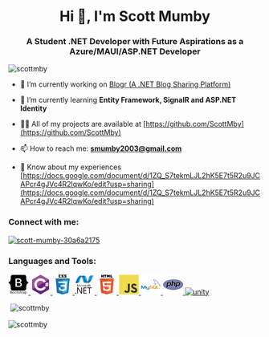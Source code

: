 <h1 align="center">Hi 👋, I'm Scott Mumby</h1>
<h3 align="center">A Student .NET Developer with Future Aspirations as a Azure/MAUI/ASP.NET Developer</h3>

<p align="left"> <img src="https://komarev.com/ghpvc/?username=scottmby&label=Profile%20views&color=0e75b6&style=flat" alt="scottmby" /> </p>

- 🔭 I’m currently working on [Blogr (A .NET Blog Sharing Platform)](https://github.com/ScottMby/Blogr)

- 🌱 I’m currently learning **Entity Framework, SignalR and ASP.NET Identity**

- 👨‍💻 All of my projects are available at [https://github.com/ScottMby](https://github.com/ScottMby)

- 📫 How to reach me: **smumby2003@gmail.com**

- 📄 Know about my experiences [https://docs.google.com/document/d/1ZQ_S7tekmLJL2hK5E7t5R2u9JCAPcr4gJVc4R2lqwKo/edit?usp=sharing](https://docs.google.com/document/d/1ZQ_S7tekmLJL2hK5E7t5R2u9JCAPcr4gJVc4R2lqwKo/edit?usp=sharing)

<h3 align="left">Connect with me:</h3>
<p align="left">
<a href="https://linkedin.com/in/scott-mumby-30a6a2175" target="blank"><img align="center" src="https://raw.githubusercontent.com/rahuldkjain/github-profile-readme-generator/master/src/images/icons/Social/linked-in-alt.svg" alt="scott-mumby-30a6a2175" height="30" width="40" /></a>
</p>

<h3 align="left">Languages and Tools:</h3>
<p align="left"> <a href="https://getbootstrap.com" target="_blank" rel="noreferrer"> <img src="https://raw.githubusercontent.com/devicons/devicon/master/icons/bootstrap/bootstrap-plain-wordmark.svg" alt="bootstrap" width="40" height="40"/> </a> <a href="https://www.w3schools.com/cs/" target="_blank" rel="noreferrer"> <img src="https://raw.githubusercontent.com/devicons/devicon/master/icons/csharp/csharp-original.svg" alt="csharp" width="40" height="40"/> </a> <a href="https://www.w3schools.com/css/" target="_blank" rel="noreferrer"> <img src="https://raw.githubusercontent.com/devicons/devicon/master/icons/css3/css3-original-wordmark.svg" alt="css3" width="40" height="40"/> </a> <a href="https://dotnet.microsoft.com/" target="_blank" rel="noreferrer"> <img src="https://raw.githubusercontent.com/devicons/devicon/master/icons/dot-net/dot-net-original-wordmark.svg" alt="dotnet" width="40" height="40"/> </a> <a href="https://www.w3.org/html/" target="_blank" rel="noreferrer"> <img src="https://raw.githubusercontent.com/devicons/devicon/master/icons/html5/html5-original-wordmark.svg" alt="html5" width="40" height="40"/> </a> <a href="https://developer.mozilla.org/en-US/docs/Web/JavaScript" target="_blank" rel="noreferrer"> <img src="https://raw.githubusercontent.com/devicons/devicon/master/icons/javascript/javascript-original.svg" alt="javascript" width="40" height="40"/> </a> <a href="https://www.mysql.com/" target="_blank" rel="noreferrer"> <img src="https://raw.githubusercontent.com/devicons/devicon/master/icons/mysql/mysql-original-wordmark.svg" alt="mysql" width="40" height="40"/> </a> <a href="https://www.php.net" target="_blank" rel="noreferrer"> <img src="https://raw.githubusercontent.com/devicons/devicon/master/icons/php/php-original.svg" alt="php" width="40" height="40"/> </a> <a href="https://unity.com/" target="_blank" rel="noreferrer"> <img src="https://www.vectorlogo.zone/logos/unity3d/unity3d-icon.svg" alt="unity" width="40" height="40"/> </a> </p>

<p>&nbsp;<img align="center" src="https://github-readme-stats.vercel.app/api?username=scottmby&show_icons=true&locale=en" alt="scottmby" /></p>

<p><img align="center" src="https://github-readme-streak-stats.herokuapp.com/?user=scottmby&" alt="scottmby" /></p>

